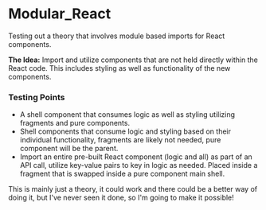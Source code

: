 # Modular_React

Testing out a theory that involves module based imports for React components.

**The Idea:** Import and utilize components that are not held directly within the React code. This includes styling as well as functionality of the new components.

### Testing Points

- A shell component that consumes logic as well as styling utilizing fragments and pure components.
- Shell components that consume logic and styling based on their individual functionality, fragments are likely not needed, pure component will be the parent.
- Import an entire pre-built React component (logic and all) as part of an API call, utilize key-value pairs to key in logic as needed. Placed inside a fragment that is swapped inside a pure component main shell.

This is mainly just a theory, it could work and there could be a better way of doing it, but I've never seen it done, so I'm going to make it possible!
